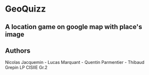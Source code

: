 # GeoQuizz
## A location game on google map with place's image
## Authors
Nicolas Jacquemin - Lucas Marquant - Quentin Parmentier - Thibaud Grepin
LP CISIIE Gr.2
